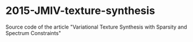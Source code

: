 # 2015-JMIV-texture-synthesis
Source code of the article "Variational Texture Synthesis with Sparsity and Spectrum Constraints"
